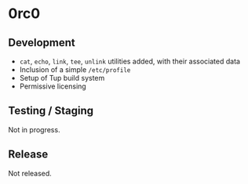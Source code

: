 # 0rc0

## Development

 - `cat`, `echo`, `link`, `tee`, `unlink` utilities added, with their associated data
 - Inclusion of a simple `/etc/profile`
 - Setup of Tup build system
 - Permissive licensing


## Testing / Staging

Not in progress.


## Release

Not released.
